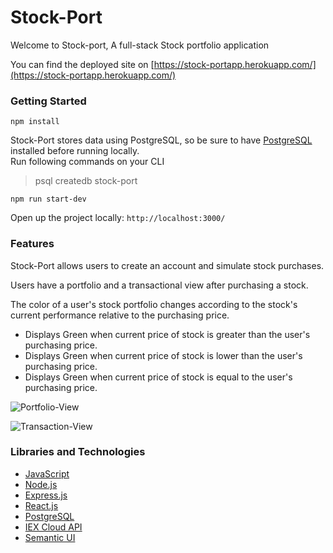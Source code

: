 # Stock-Port
Welcome to Stock-port, A full-stack Stock portfolio application

You can find the deployed site on [https://stock-portapp.herokuapp.com/](https://stock-portapp.herokuapp.com/)

### Getting Started
```npm install```

Stock-Port stores data using PostgreSQL, so be sure to have [PostgreSQL](https://www.postgresql.org/download/) installed before running locally.  
Run following commands on your CLI 
>psql
>createdb stock-port

```npm run start-dev```

Open up the project locally:
```http://localhost:3000/```

### Features
Stock-Port allows users to create an account and simulate stock purchases.

Users have a portfolio and a transactional view after purchasing a stock.

The color of a user's stock portfolio changes according to the stock's current performance relative to the purchasing price.

- Displays Green when current price of stock is greater than the user's purchasing price.
- Displays Green when current price of stock is lower than the user's purchasing price.
- Displays Green when current price of stock is equal to the user's purchasing price.

![Portfolio-View](https://res.cloudinary.com/dkdkftvsq/image/upload/v1582851970/Screen_Shot_2020-02-27_at_8.05.04_PM_fmpcym.png)

![Transaction-View](https://res.cloudinary.com/dkdkftvsq/image/upload/v1582851970/Screen_Shot_2020-02-27_at_8.05.11_PM_foimln.png)

### Libraries and Technologies

- [JavaScript](https://www.javascript.com)
- [Node.js](https://www.nodejs.org/en/)
- [Express.js](https://www.expressjs.com)
- [React.js](https://www.reactjs.org)
- [PostgreSQL](https://www.postgresql.org)
- [IEX Cloud API](https://iexcloud.io/)
- [Semantic UI](https://semantic-ui.com/)
